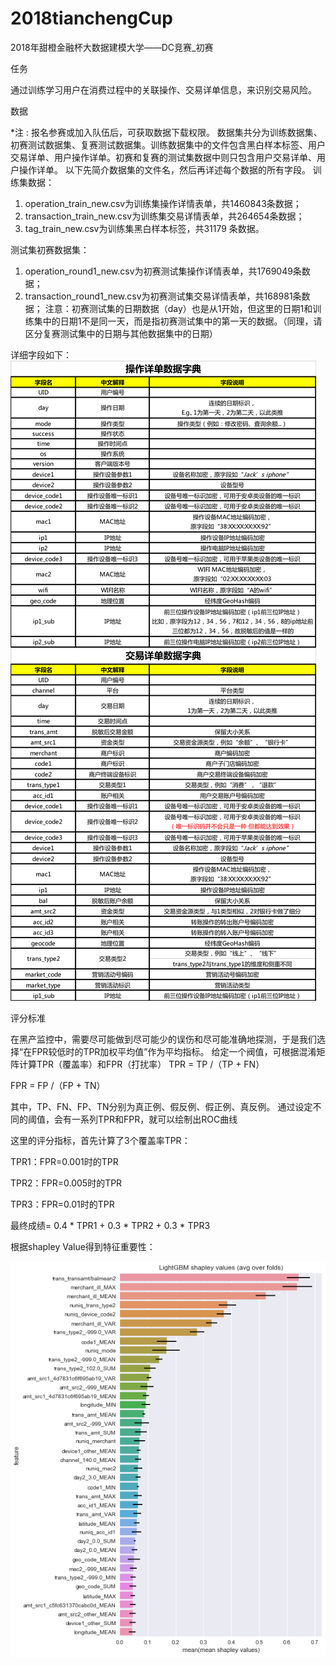 # 2018tianchengCup
2018年甜橙金融杯大数据建模大学——DC竞赛_初赛

任务

通过训练学习用户在消费过程中的关联操作、交易详单信息，来识别交易风险。      



数据

*注 : 报名参赛或加入队伍后，可获取数据下载权限。
数据集共分为训练数据集、初赛测试数据集、复赛测试数据集。训练数据集中的文件包含黑白样本标签、用户交易详单、用户操作详单。初赛和复赛的测试集数据中则只包含用户交易详单、用户操作详单。
以下先简介数据集的文件名，然后再详述每个数据的所有字段。
 训练集数据：
1.	operation_train_new.csv为训练集操作详情表单，共1460843条数据；
2.	transaction_train_new.csv为训练集交易详情表单，共264654条数据；
3.	tag_train_new.csv为训练集黑白样本标签，共31179 条数据。

测试集初赛数据集：
1.	operation_round1_new.csv为初赛测试集操作详情表单，共1769049条数据；
2.	transaction_round1_new.csv为初赛测试集交易详情表单，共168981条数据；
注意：初赛测试集的日期数据（day）也是从1开始，但这里的日期1和训练集中的日期1不是同一天，而是指初赛测试集中的第一天的数据。（同理，请区分复赛测试集中的日期与其他数据集中的日期）

详细字段如下：
![详细字段如下：](https://github.com/626607233/2018tianchengCUP/blob/master/交易详单数据字典.png)

评分标准

在黑产监控中，需要尽可能做到尽可能少的误伤和尽可能准确地探测，于是我们选择“在FPR较低时的TPR加权平均值”作为平均指标。
给定一个阀值，可根据混淆矩阵计算TPR（覆盖率）和FPR（打扰率）
TPR = TP /（TP + FN）

FPR = FP /（FP + TN）

其中，TP、FN、FP、TN分别为真正例、假反例、假正例、真反例。
通过设定不同的阈值，会有一系列TPR和FPR，就可以绘制出ROC曲线

这里的评分指标，首先计算了3个覆盖率TPR：

TPR1：FPR=0.001时的TPR

TPR2：FPR=0.005时的TPR

TPR3：FPR=0.01时的TPR

最终成绩= 0.4 * TPR1 + 0.3 * TPR2 + 0.3 * TPR3

根据shapley Value得到特征重要性：

![shapley Value:](https://github.com/626607233/2018tianchengCUP/blob/master/lgbm_shapley_values_10_5.png)
